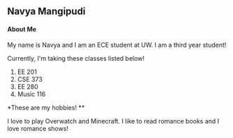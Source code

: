 ## Navya Mangipudi

#### About Me

My name is Navya and I am an ECE student at UW. I am a third year student!

Currently, I'm taking these classes listed below!

1. EE 201
2. CSE 373
3. EE 280
4. Music 116

*These are my hobbies! **

I love to play Overwatch and Minecraft. I like to read romance books and I love romance shows!

